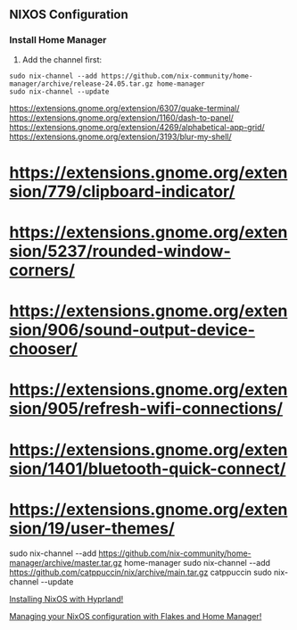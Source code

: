 ## NIXOS Configuration

### Install Home Manager

1. Add the channel first:

```
sudo nix-channel --add https://github.com/nix-community/home-manager/archive/release-24.05.tar.gz home-manager
sudo nix-channel --update
```

https://extensions.gnome.org/extension/6307/quake-terminal/
https://extensions.gnome.org/extension/1160/dash-to-panel/
https://extensions.gnome.org/extension/4269/alphabetical-app-grid/
https://extensions.gnome.org/extension/3193/blur-my-shell/
# https://extensions.gnome.org/extension/779/clipboard-indicator/
# https://extensions.gnome.org/extension/5237/rounded-window-corners/
# https://extensions.gnome.org/extension/906/sound-output-device-chooser/
# https://extensions.gnome.org/extension/905/refresh-wifi-connections/
# https://extensions.gnome.org/extension/1401/bluetooth-quick-connect/
# https://extensions.gnome.org/extension/19/user-themes/


sudo nix-channel --add https://github.com/nix-community/home-manager/archive/master.tar.gz home-manager
sudo nix-channel --add https://github.com/catppuccin/nix/archive/main.tar.gz catppuccin
sudo nix-channel --update

[Installing NixOS with Hyprland!](https://josiahalenbrown.substack.com/p/installing-nixos-with-hyprland)

[Managing your NixOS configuration with Flakes and Home Manager!](https://josiahalenbrown.substack.com/p/managing-your-nixos-configuration)